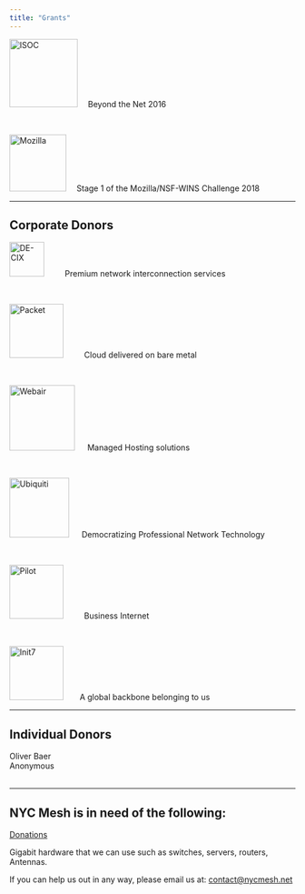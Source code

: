 ```yaml
---
title: "Grants"
---
```


[<img src="/sponsors/logo_isoc_568×205.png" alt="ISOC" style="width:120px;"/>](https://www.internetsociety.org)<code>&nbsp;&nbsp;</code> Beyond the Net 2016

<br>

[<img src="/sponsors/moz.png" alt="Mozilla" style="width:100px;"/>](https://foundation.mozilla.org)<code>&nbsp;&nbsp;</code> Stage 1 of the Mozilla/NSF-WINS Challenge 2018

---
Corporate Donors
---
[<img src="/sponsors/logo_de-cix1476×1353.png" alt="DE-CIX" style="height:61px;"/>](https://de-cix.net) <code>&nbsp;&nbsp;&nbsp;&nbsp;</code> Premium network interconnection services

<br>

[<img src="/sponsors/logo_Packet_2106×764.png" alt="Packet" style="width:95px;"/>](https://www.packet.com) <code>&nbsp;&nbsp;&nbsp;&nbsp;</code> Cloud delivered on bare metal

<br>

[<img src="/sponsors/logo_Webair_494×158.png" alt="Webair" style="width:115px;"/>](https://www.webair.com) <code>&nbsp;&nbsp;</code> Managed Hosting solutions

<br>

[<img src="/sponsors/ubnt.jpg" alt="Ubiquiti" style="width:105px;"/>](https://www.ui.com/) <code>&nbsp;&nbsp;</code> Democratizing Professional Network Technology

<br>

[<img src="/sponsors/pilot.png" alt="Pilot" style="width:95px;"/>](https://www.pilotfiber.com/) <code>&nbsp;&nbsp;&nbsp;&nbsp;</code> Business Internet

<br>

[<img src="/sponsors/Init7_logo.svg" alt="Init7" style="width:95px;"/>](https://www.init7.net/en/)<code>&nbsp;&nbsp;&nbsp;&nbsp;</code>A global backbone belonging to us



---
Individual Donors
---
Oliver Baer<br>
Anonymous<br>
<br>

---
NYC Mesh is in need of the following:
---

[Donations](/donate)<br>

Gigabit hardware that we can use such as switches, servers, routers, Antennas.<br>

If you can help us out in any way, please email us at: [contact@nycmesh.net](mailto:contact@nycmesh.net)
